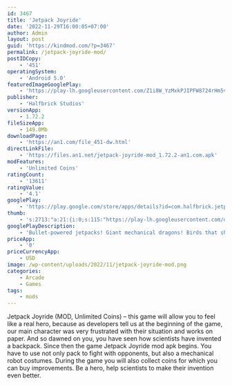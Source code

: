 ```yaml
---
id: 3467
title: 'Jetpack Joyride'
date: '2022-11-29T16:00:05+07:00'
author: Admin
layout: post
guid: 'https://kindmod.com/?p=3467'
permalink: /jetpack-joyride-mod/
postIDCopy:
    - '451'
operatingSystem:
    - 'Android 5.0'
featuredImageGooglePlay:
    - 'https://play-lh.googleusercontent.com/Z1i8W_YzMxkPJIPFW8724rHm5v40csqlANw_Wp1HpspcMenNiiAVNz49IZEMEoVLYEg'
publisher:
    - 'Halfbrick Studios'
versionApp:
    - 1.72.2
fileSizeApp:
    - 149.0Mb
downloadPage:
    - 'https://an1.com/file_451-dw.html'
directLinkFile:
    - 'https://files.an1.net/jetpack-joyride-mod_1.72.2-an1.com.apk'
modFeatures:
    - 'Unlimited Coins'
ratingCount:
    - '13611'
ratingValue:
    - '4.1'
googlePlay:
    - 'https://play.google.com/store/apps/details?id=com.halfbrick.jetpackjoyride'
thumb:
    - 's:2713:"a:21:{i:0;s:115:"https://play-lh.googleusercontent.com/qkByNY0XOQ4rV9DeXGjbPbztC3e5DuarmEXvPIrAzNhS6-iLMaNbRmRqqEJ83-7aaUg=w526-h296";i:1;s:115:"https://play-lh.googleusercontent.com/TyoN-GrVOiP2zIHear-LY-35bELeftgRJz4yTdgKQPDydwfvl7O4oSVdkfHDklDimYQ=w526-h296";i:2;s:116:"https://play-lh.googleusercontent.com/BaYN9SwUWKpaKmx7ZWOycea4Nd0l7t6lp2C8FKBgj37ugjJkR0nqkVulgI7-G6gMWllm=w526-h296";i:3;s:115:"https://play-lh.googleusercontent.com/if3Uso_O7KznTqwkJtg5KBwOqt6EX3fRU666CpQzN2p3ZMpwOOlNBCxrFLCXgBxC3ak=w526-h296";i:4;s:114:"https://play-lh.googleusercontent.com/Dqz9C3h1x7_GtW6Bu_un4qJLOx0QSXEajWgyAtql9e3eathg2LDSx31mLIIMM5J_pQ=w526-h296";i:5;s:116:"https://play-lh.googleusercontent.com/aVi7mJfpF2Tu_UEY9tAlAUmdRuKJn1DZVqtcKsPcnpMvG-xjKv6wsHpb7BM9J916RRqA=w526-h296";i:6;s:115:"https://play-lh.googleusercontent.com/E3s5_7YltyLj4QR9rlGdliqOEtMB15N3FJn8OpkSmxXYZBwYsvT6bG8MiXFIjhqrQJg=w526-h296";i:7;s:116:"https://play-lh.googleusercontent.com/88SZQV2exG153i4M2KzcULqWYhb7lY4pWrVipf5Cw5JBrt5QiS0CNXCDUdyXVGw8cSO_=w526-h296";i:8;s:116:"https://play-lh.googleusercontent.com/C2sdCJE5W5b-VM4q51xiCWWbNVLhp71taoNZt0KC5tPv2F7NzxRRg3-laKJMMXfOS-Ji=w526-h296";i:9;s:116:"https://play-lh.googleusercontent.com/UiB5AOE0QCyT64F9Tnx3I2_nPcyCX09VwmAX1roRUAlT-77Ku7bX2CcJD_LeSWPMx-Po=w526-h296";i:10;s:115:"https://play-lh.googleusercontent.com/dtIO68nfEL36zhoPtuFUrorbDIDUJRpNjyYJI8XIeYZYPYcg0dQyZcuA3pbQ_7qHghk=w526-h296";i:11;s:115:"https://play-lh.googleusercontent.com/xTCfdopqDkSiGWU2u5-EmXkfR6poaP5x4T4cq-5rY8L8e7c1-Ux-SHuKL8Ip82Tr5s8=w526-h296";i:12;s:115:"https://play-lh.googleusercontent.com/U3ROtepDcIetWDl2YXHQjvijgNLigKxbPSKHOuXgJASCWO7y-BqnZbNaWnRp8PCGRpE=w526-h296";i:13;s:115:"https://play-lh.googleusercontent.com/yu_QxcWqg0Yzp2QY-EhvUmwm0G-TOrwKZDBgkJHC2tHRv964lATXxsWHWrzXWadafZ4=w526-h296";i:14;s:116:"https://play-lh.googleusercontent.com/tTyESIYImcdg5Rx32-JIJ84IXF7ZiXrkwvY1DcKYAZ_oDA6e4sUwrocvrlyLA4-xj5mU=w526-h296";i:15;s:116:"https://play-lh.googleusercontent.com/7Y-oOYiPY1lWtk7gdMtugdU0muHOxPMjGOd4gJDHDCeY1aA2jY3HAyfeUodzBazvlUjE=w526-h296";i:16;s:115:"https://play-lh.googleusercontent.com/1vEWtQzT1lRmHJ2e9zrsV323hUN5GDxYYt4XYUiIKy661BDRgjTjUFcJ4nan9xsP260=w526-h296";i:17;s:115:"https://play-lh.googleusercontent.com/JCyFqBmO5tFsNv6_GU8hMj2LxSNFIZBKaU2lWCNtWOMrQI-QsvtIYAdjoBAWTLovVZA=w526-h296";i:18;s:116:"https://play-lh.googleusercontent.com/yGpZ46z2TiZvtW_GjnWpNsyJm7X4AsJwmUM1T1XyFiDuEO5aiIcGEa0CovNWnqwy4i7v=w526-h296";i:19;s:115:"https://play-lh.googleusercontent.com/TVgqa35SCOE360QIiNcUHMhLMNenIypQuvqmg9imZL1Uh4tMUCXUjH40qfnCrnoCg9c=w526-h296";i:20;s:115:"https://play-lh.googleusercontent.com/7O_ZqsNODN_pvARgksawQoVFN1wl9GIX3C0RBXFpsy9bQ3SHGQ2bOZqXucRB9m_Tbfk=w526-h296";}";'
googlePlayDescription:
    - 'Bullet-powered jetpacks! Giant mechanical dragons! Birds that shoot money!From the makers of Fruit Ninja comes this insane, high flying endless runner that will keep you on the edge of your seat!.It''s time to join Barry Steakfries and equip cool jetpacks, suit up in stylish costumes and ride crazy vehicles in his endless running quest to beat the scientists to the end of the lab.'
priceApp:
    - '0'
priceCurrencyApp:
    - USD
image: /wp-content/uploads/2022/11/jetpack-joyride-mod.png
categories:
    - Arcade
    - Games
tags:
    - mods
---
```


Jetpack Joyride (MOD, Unlimited Coins) – this game will allow you to feel like a real hero, because as developers tell us at the beginning of the game, our main character was very frustrated with their situation and works on paper. And so dawned on you, you have seen how scientists have invented a backpack. Since then the game Jetpack Joyride mod apk begins. You have to use not only pack to fight with opponents, but also a mechanical robot costumes. During the game you will also collect coins for which you can buy improvements. Be a hero, help scientists to make their invention even better.